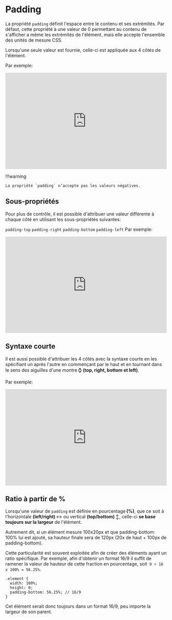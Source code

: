 # Padding
La propriété `padding` définit l'espace entre le contenu et ses extrémités. Par défaut, cette propriété à une valeur de 0 permettant au contenu de s'afficher a même les extrémités de l'élément, mais elle accepte l'ensemble des unités de mesure CSS.

Lorsqu'une seule valeur est fournie, celle-ci est appliquée aux 4 côtés de l'élément.

Par exemple:
<iframe height="300" style="width: 100%;" scrolling="no" title="Padding" src="https://codepen.io/tim-momo/embed/rNrKjeY?default-tab=html%2Cresult" frameborder="no" loading="lazy" allowtransparency="true" allowfullscreen="true">
  See the Pen <a href="https://codepen.io/tim-momo/pen/rNrKjeY">
  Padding</a> by TIM Montmorency (<a href="https://codepen.io/tim-momo">@tim-momo</a>)
  on <a href="https://codepen.io">CodePen</a>.
</iframe>

!!!warning

    La propriété `padding` n’accepte pas les valeurs négatives.

## Sous-propriétés

Pour plus de contrôle, il est possible d'attribuer une valeur différente à chaque côté en utilisant les sous-propriétés suivantes:

`padding-top`
`padding-right`
`padding-bottom`
`padding-left`
Par exemple:
<iframe height="300" style="width: 100%;" scrolling="no" title="Padding - Sub-properties" src="https://codepen.io/tim-momo/embed/OJwEWbV?default-tab=html%2Cresult" frameborder="no" loading="lazy" allowtransparency="true" allowfullscreen="true">
  See the Pen <a href="https://codepen.io/tim-momo/pen/OJwEWbV">
  Padding - Sub-properties</a> by TIM Montmorency (<a href="https://codepen.io/tim-momo">@tim-momo</a>)
  on <a href="https://codepen.io">CodePen</a>.
</iframe>

## Syntaxe courte

Il est aussi possible d'attribuer les 4 côtés avec la syntaxe courte en les spécifiant un après l'autre en commençant par le haut et en tournant dans le sens des aiguilles d'une montre ⌚️ **(top, right, bottom et left)**.

Par exemple:
<iframe height="300" style="width: 100%;" scrolling="no" title="Padding - Multiple values" src="https://codepen.io/tim-momo/embed/BaPVpRj?default-tab=html%2Cresult" frameborder="no" loading="lazy" allowtransparency="true" allowfullscreen="true">
  See the Pen <a href="https://codepen.io/tim-momo/pen/BaPVpRj">
  Padding - Multiple values</a> by TIM Montmorency (<a href="https://codepen.io/tim-momo">@tim-momo</a>)
  on <a href="https://codepen.io">CodePen</a>.
</iframe>

## Ratio à partir de %

Lorsqu'une valeur de `padding` est définie en pourcentage **(%)**, que ce soit à l'horizontale **(left/right)** ↔️ ou vertical **(top/bottom)** ↕️, celle-ci **se base toujours sur la largeur** de l'élément.

Autrement dit, si un élément mesure 100x20px et que padding-bottom: 100% lui est ajouté, sa hauteur finale sera de 120px (20x de haut + 100px de padding-bottom).

Cette particularité est souvent exploitée afin de créer des éléments ayant un ratio spécifique. Par exemple, afin d'obtenir un format 16/9 il suffit de ramener la valeur de hauteur de cette fraction en pourcentage, soit` 9 ÷ 16 x 100% = 56.25%`.

```
.element {
  width: 100%;
  height: 0;
  padding-bottom: 56.25%; // 16/9
}
```
Cet élément serait donc toujours dans un format 16/9, peu importe la largeur de son parent.
